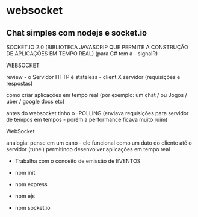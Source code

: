 # websocket
## Chat simples com nodejs e socket.io


SOCKET.IO 2.0 (BIBLIOTECA JAVASCRIP QUE PERMITE A CONSTRUÇÃO DE APLICAÇÕES EM TEMPO REAL) (para C# tem a - signalR)

WEBSOCKET

review - o Servidor HTTP é stateless - client X servidor (requisições e respostas)

como criar aplicações em tempo real (por exemplo: um chat / ou Jogos / uber / google docs etc)

antes do websocket tinho o 
-POLLING (enviava requisições para servidor de tempos em tempos - porém a performance ficava muito ruim)

WebSocket

analogia: pense em um cano - ele funcional como um duto do cliente até o servidor (tunel)
permitindo desenvolver aplicações em tempo real

- Trabalha com o conceito de emissão de EVENTOS



- npm init
- npm express
- npm ejs
- npm socket.io
